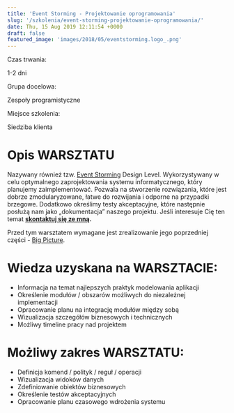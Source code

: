 ```yaml
---
title: 'Event Storming - Projektowanie oprogramowania'
slug: '/szkolenia/event-storming-projektowanie-oprogramowania/'
date: Thu, 15 Aug 2019 12:11:54 +0000
draft: false
featured_image: 'images/2018/05/eventstorming.logo_.png'
---
```


Czas trwania:

1-2 dni

Grupa docelowa:

Zespoły programistyczne

Miejsce szkolenia:

Siedziba klienta

Opis WARSZTATU
==============

Nazywany również tzw. [Event Storming](/2018/12/06/event-storming-jak-szybko-odkrywac-nieznane/) Design Level. Wykorzystywany w celu optymalnego zaprojektowania systemu informatycznego, który planujemy zaimplementować. Pozwala na stworzenie rozwiązania, które jest dobrze zmodularyzowane, łatwe do rozwijania i odporne na przypadki brzegowe. Dodatkowo określimy testy akceptacyjne, które następnie posłużą nam jako „dokumentacja” naszego projektu. Jeśli interesuje Cię ten temat **[skontaktuj się ze mną](/kontakt).**

Przed tym warsztatem wymagane jest zrealizowanie jego poprzedniej części - [Big Picture](/szkolenia/event-storming-big-picture/).

Wiedza uzyskana na WARSZTACIE:
==============================

 *   Informacja na temat najlepszych praktyk modelowania aplikacji
 *   Określenie modułów / obszarów możliwych do niezależnej implementacji
 *   Opracowanie planu na integrację modułów między sobą
 *   Wizualizacja szczegółów biznesowych i technicznych
 *   Możliwy timeline pracy nad projektem

Możliwy zakres WARSZTATU:
=========================

 *   Definicja komend / polityk / reguł / operacji
 *   Wizualizacja widoków danych
 *   Zdefiniowanie obiektów biznesowych
 *   Określenie testów akceptacyjnych
 *   Opracowanie planu czasowego wdrożenia systemu